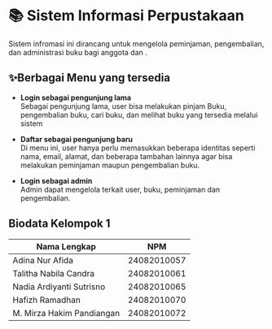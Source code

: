 # 📚 Sistem Informasi Perpustakaan

Sistem infromasi ini dirancang untuk mengelola peminjaman, pengembalian, dan administrasi buku bagi anggota dan .

## ✨Berbagai Menu yang tersedia
- **Login sebagai pengunjung lama**  
  Sebagai pengunjung lama, user bisa melakukan pinjam Buku, pengembalian buku, cari buku, dan melihat buku yang tersedia melalui sistem

- **Daftar sebagai pengunjung baru**  
  Di menu ini, user hanya perlu memasukkan beberapa identitas seperti nama, email, alamat, dan beberapa tambahan lainnya agar bisa melakukan peminjaman maupun pengembalian buku.

- **Login sebagai admin**  
  Admin dapat mengelola terkait user, buku, peminjaman dan pengembalian.

## Biodata Kelompok 1

| Nama Lengkap              | NPM            |
|---------------------------|----------------|
| Adina Nur Afida    | 24082010057    |
| Talitha Nabila Candra    | 24082010061    |
| Nadia Ardiyanti Sutrisno | 24082010065 |
| Hafizh Ramadhan | 24082010070
| M. Mirza Hakim Pandiangan | 24082010072
